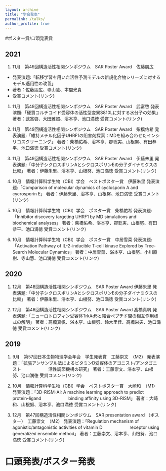 ```yaml
---
layout: archive
title: "学会発表"
permalink: /talks/
author_profile: true
---
```


#ポスター賞/口頭発表賞


## 2021

1. 11月　第49回構造活性相関シンポジウム　SAR Poster Award　佐藤朋広
  - 発表演題:「転移学習を用いた活性予測モデルの新規化合物シリーズに対するモデル適用性の改善」
  - 著者：佐藤朋広、寺山慧、本間光貴
  - 受賞コメント(リンク)

1. 11月　第49回構造活性相関シンポジウム　SAR Poster Award　武富啓
発表演題:「硬質コルチコイド受容体の活性型変異S810Lに対する水分子の効果」
著者：武富啓、大田雅照、浴本亨、池口満徳
受賞コメント(リンク)

1. 11月　第49回構造活性相関シンポジウム　SAR Poster Award　柴橋佑希
発表演題:「維持メチル化因子UHRF1の阻害剤探索：MDを組み合わせたインシリコスクリーニング」
著者：柴橋佑希、浴本亨、郡聡実、山根努、有田恭平、池口満徳
受賞コメント(リンク)

1. 11月　第49回構造活性相関シンポジウム　SAR Poster Award　伊藤朱里
発表演題:「中分子シクロスポリンAとシクロスポリンEの分子ダイナミクスの比較」
著者：伊藤朱里、浴本亨、山根努、池口満徳
受賞コメント(リンク)

1. 10月　情報計算科学生物（CBI）学会　ベストポスター賞　伊藤朱里
発表演題:「Comparison of molecular dynamics of cyclosporin A and cycrosporin E」
著者：伊藤朱里、浴本亨、山根努、池口満徳
受賞コメント(リンク)

1. 10月　情報計算科学生物（CBI）学会　ポスター賞　柴橋佑希
発表演題:「Inhibitor discovery targeting UHRF1 by MD simulations and biochemical analyses」
著者：柴橋佑希、浴本亨、郡聡実、山根努、有田恭平、池口満徳
受賞コメント(リンク)

1. 10月　情報計算科学生物（CBI）学会　ポスター賞　中居雪菜
発表演題:「Activation Pathway of IL-2-inducible T-cell kinase Explored by Tree-Search Molecular Dynamics」
著者：中居雪菜、浴本亨、山根努、小川直樹、寺山慧、池口満徳
受賞コメント(リンク)


## 2020

1. 12月　第48回構造活性相関シンポジウム　SAR Poster Award 伊藤朱里
発表演題:「中分子シクロスポリンAとシクロスポリンEの分子ダイナミクスの比較」
著者：伊藤朱里、浴本亨、山根努、池口満徳
受賞コメント(リンク)

1. 12月　第48回構造活性相関シンポジウム　SAR Poster Award 髙橋真帆
発表演題:「ニューロトロフィン受容体TrkAd5と結合ペプチド間の相互作用様式の解明」
著者：髙橋真帆、浴本亨、山根努、鈴木里佳、高橋栄夫、池口満徳
受賞コメント(リンク)

## 2019
1. 9月　第57回日本生物物理学会年会　学生発表賞　工藤崇文　（M2）
発表演題：「拡張アンサンブル法によるビタミンD受容体のアゴニスト/アンタゴニスト
　　　　　　活性調節機構の研究」
著者：工藤崇文、浴本亨、山根努、池口満徳
受賞コメント(リンク)

1. 10月　情報計算科学生物（CBI）学会　ベストポスター賞　大崎和　（M1）
発表演題：「3D-RISM-AI: A machine learning approach to predict protein-ligand 
　　　　　　binding affinity using 3D-RISM」
著者：大崎和、山根努、浴本亨、池口満徳
受賞コメント(リンク)

1. 12月　第47回構造活性相関シンポジウム　SAR presentation award （ポスター）　工藤崇文　（M2）
発表演題：「Regulation mechanism of agonistic/antagonistic activities of vitamin D
　　　　　　receptor using generalized ensemble method」
著者：工藤崇文、浴本亨、山根努、池口満徳
受賞コメント(リンク)

#  口頭発表/ポスター発表

